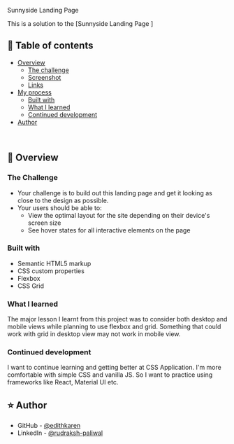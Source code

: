 Sunnyside Landing Page 

This is a solution to the [Sunnyside  Landing Page ]
## 📜 Table of contents

- [Overview](#overview)
  - [The challenge](#the-challenge)
  - [Screenshot](#screenshot)
  - [Links](#links)
- [My process](#my-process)
  - [Built with](#built-with)
  - [What I learned](#what-i-learned)
  - [Continued development](#continued-development)
- [Author](#author)

<br>

## 📝 Overview

### The Challenge

- Your challenge is to build out this landing page and get it looking as close to the design as possible.
- Your users should be able to:
  - View the optimal layout for the site depending on their device's screen size
  - See hover states for all interactive elements on the page


### Built with

- Semantic HTML5 markup
- CSS custom properties
- Flexbox
- CSS Grid

### What I learned

The major lesson I learnt from this project was to consider both desktop and mobile views while planning to use flexbox and grid. Something that could work with grid in desktop view may not work in mobile view.

### Continued development

I want to continue learning and getting better at CSS Application. I'm more comfortable with simple CSS and vanilla JS. So I want to practice using frameworks like React, Material UI etc.

## ⭐ Author

- GitHub - [@edithkaren](https://github.com/edithkaren)
- LinkedIn - [@rudraksh-paliwal](https://www.linkedin.com/in/rudraksh-paliwal-316b7818b)
